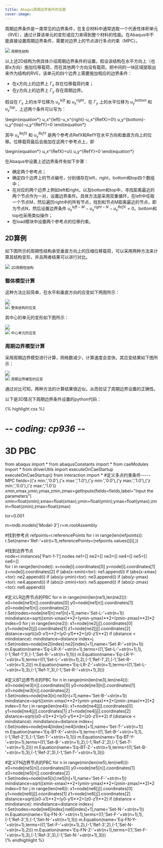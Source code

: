 ```yaml
---
title: Abaqus周期边界条件的设置
cover-image:
---
```


周期边界条件是一类常见的边界条件，在复合材料中通常选取一个代表性体积单元（RVE），通过计算该单元的变形或应力来得到整个材料的性能。在Abaqus中不能直接设置周期边界条件，需要对边界上的节点进行多点约束（MPC）。

<div class="figure">
  <img src="{{ site.baseurl }}/img/PBC.png">  
  <small>周期性结构</small>
</div>

以上述2D结构为例具体介绍周期边界条件的设置。假设该结构在水平方向上（也即x方向）施加位移载荷，而在其他两个方向没有载荷。把中间的一块区域提取出来作为结构的RVE，该单元的四个边界上需要施加相应的边界条件：

* 在x方向上的边界上 $\Gamma_x$ 存在位移载荷约束；
* 在y方向上的边界上 $\Gamma_y$ 存在周期边界。

假设在 $\Gamma_x$ 上的水平位移为 $u_x^{left}$ 和  $u_x^{right}$，在 $\Gamma_y$ 上的水平位移为 $u_y^{bottom}$ 和 $u_y^{top}$，上述两个条件可以写为：

<div class="formula">
\begin{equation*}
u_x^{left}-u_x^{right}-u_x^{RefX}=0\\
u_y^{bottom}-u_y^{top}-u_y^{RefY}=0
\end{equation*}
</div>

其中 $u_x^{RefX}$ 和 $u_y^{RefY}$ 是两个参考点RefX和RefY在水平方向和垂直方向上的位移。位移载荷最后会施加在这两个参考点上，即

<div class="formula">
\begin{equation*}
u_x^{RefX}=u\\
u_y^{RefY}=0
\end{equation*}
</div>

在Abaqus中设置上述边界条件有如下步骤：

* 确定两个参考点；
* 确定四个边界上的节点编号，分别储存在left，right，bottom和top四个数组中；
* 在对应的两个边界上例如left和right，以及bottom和top中，寻找距离最近的两个节点作为一对，设置边界条件。具体方法是采用双重循环，在left中任取一个节点M，然后遍历right中的所有节点，找到和节点M距离最近的节点，即为节点N，然后设置边界条件 $u_x^{left-M}-u_x^{right-N}-u_x^{RefX}=0$。bottom和top也采用类似操作；
* 在load模块中设置两个参考点的位移约束。

## 2D算例

如下图所示的周期性结构承受垂直方向上的压缩位移载荷，可以采用两种方法来计算其结构变形，并且两者结果可以进行对比。

<div class="figure">
  <img src="{{ site.baseurl }}/img/Total.jpg">  
  <small>2D周期性结构</small>
</div>

### 整体模型计算

这种方法比较简单，在水平和垂直方向的应变如下两图所示：

<div class="figure">
  <img src="{{ site.baseurl }}/img/Total-LE11.jpg"> <br />
  <img src="{{ site.baseurl }}/img/Total-LE22.jpg">
  <small>整体结构的应变</small>
</div>

其中心的单元的变形如下图所示：

<div class="figure">
  <img src="{{ site.baseurl }}/img/Total-LE11-Center.jpg"> <br />
  <img src="{{ site.baseurl }}/img/Total-LE22-Center.jpg">
  <small>中心单元的应变</small>
</div>

### 周期边界模型计算

采用周期边界模型进行计算，网格数减少，计算速度会变快，其应变结果如下图所示：

<div class="figure">
  <img src="{{ site.baseurl }}/img/PBC-LE11.jpg"> <br />
  <img src="{{ site.baseurl }}/img/PBC-LE22.jpg">
  <small>周期边界模型的应变</small>
</div>

通过对比可知，两种方法的计算结果很近似，从而验证了周期边界设置的正确性。

以下是3D情况下周期边界条件设置的python代码：

{% highlight css %}
# -*- coding: cp936 -*- 
# 3D PBC  
from abaqus import *
from abaqusConstants import *
from caeModules import *
from driverUtils import executeOnCaeStartup
executeOnCaeStartup()
from interaction import *   #定义多点约束条件-----MPC
fields=(('x min:','0.0'),('x max:','1.0'),('y min:','0.0'),('y max:','1.0'),('z min:','0.0'),('z max:','1.0'))
xmin,xmax,ymin,ymax,zmin,zmax=getInputs(fields=fields,label="Input the parameters")
xmin=float(xmin);xmax=float(xmax);ymin=float(ymin);ymax=float(ymax);zmin=float(zmin);zmax=float(zmax)

tor=0.001

m=mdb.models['Model-3']
r=m.rootAssembly

#找到参考点
refpoints=r.referencePoints
for i in range(len(refpoints)):
    r.Set(name='Ref-'+str(i+1),referencePoints=(refpoints.values()[i],))
    
#找到边界节点    
node=r.instances['Part-1-1'].nodes
ne1=[]
ne2=[]
ne3=[]
ne4=[] 
ne5=[]
ne6=[]   
for i in range(len(node)):
    x=node[i].coordinates[0]
    y=node[i].coordinates[1]
    z=node[i].coordinates[2]
    if (abs(x-xmin)<tor):
        ne1.append(i)
    if (abs(x-xmax)<tor):
        ne2.append(i)
    if (abs(y-ymin)<tor):
        ne3.append(i)
    if (abs(y-ymax)<tor):
        ne4.append(i) 
    if (abs(z-zmin)<tor):
        ne5.append(i)
    if (abs(z-zmax)<tor):
        ne6.append(i)   

#定义LR边界节点的PBC
for n in range(min(len(ne1),len(ne2))):
    x0=node[ne1[n]].coordinates[0]
    y0=node[ne1[n]].coordinates[1]
    z0=node[ne1[n]].coordinates[2]
    r.Set(nodes=node[ne1[n]:ne1[n]+1],name='Set-L-'+str(n+1))
    mindistance=sqrt((xmin-xmax)**2+(ymin-ymax)**2+(zmin-zmax)**2)*2
    index=0
    for j in range(len(ne2)):
        x1=node[ne2[j]].coordinates[0]
        y1=node[ne2[j]].coordinates[1]
        z1=node[ne2[j]].coordinates[2]
        distance=sqrt((x0-x1)**2+(y0-y1)**2+(z0-z1)**2)
        if (distance < mindistance):
            mindistance=distance
            index=j
    r.Set(nodes=node[ne2[index]:ne2[index]+1],name='Set-R-'+str(n+1))
    m.Equation(name='Eq-LR-X-'+str(n+1),terms=((1,'Set-L-'+str(n+1),1),(-1,'Ref-1',1),(-1,'Set-R-'+str(n+1),1)))
    m.Equation(name='Eq-LR-Y-'+str(n+1),terms=((1,'Set-L-'+str(n+1),2),(-1,'Ref-1',2),(-1,'Set-R-'+str(n+1),2)))
    m.Equation(name='Eq-LR-Z-'+str(n+1),terms=((1,'Set-L-'+str(n+1),3),(-1,'Ref-1',3),(-1,'Set-R-'+str(n+1),3)))

#定义BT边界节点的PBC
for n in range(min(len(ne3),len(ne4))):
    x0=node[ne3[n]].coordinates[0] 
    y0=node[ne3[n]].coordinates[1]
    z0=node[ne3[n]].coordinates[2]
    r.Set(nodes=node[ne3[n]:ne3[n]+1],name='Set-B-'+str(n+1))
    mindistance=sqrt((xmin-xmax)**2+(ymin-ymax)**2+(zmin-zmax)**2)*2
    index=0
    for j in range(len(ne4)):
        x1=node[ne4[j]].coordinates[0]
        y1=node[ne4[j]].coordinates[1]
        z1=node[ne4[j]].coordinates[2]
        distance=sqrt((x0-x1)**2+(y0-y1)**2+(z0-z1)**2)
        if (distance < mindistance):
            mindistance=distance
            index=j                                                                                                                                                                                                          
    r.Set(nodes=node[ne4[index]:ne4[index]+1],name='Set-T-'+str(n+1))
    m.Equation(name='Eq-BT-X-'+str(n+1),terms=((1,'Set-B-'+str(n+1),1),(-1,'Ref-2',1),(-1,'Set-T-'+str(n+1),1)))
    m.Equation(name='Eq-BT-Y-'+str(n+1),terms=((1,'Set-B-'+str(n+1),2),(-1,'Ref-2',2),(-1,'Set-T-'+str(n+1),2)))
    m.Equation(name='Eq-BT-Z-'+str(n+1),terms=((1,'Set-B-'+str(n+1),3),(-1,'Ref-2',3),(-1,'Set-T-'+str(n+1),3)))
    
#定义FN边界节点的PBC
for n in range(min(len(ne5),len(ne6))):
    x0=node[ne5[n]].coordinates[0] 
    y0=node[ne5[n]].coordinates[1]
    z0=node[ne5[n]].coordinates[2]
    r.Set(nodes=node[ne5[n]:ne5[n]+1],name='Set-F-'+str(n+1))
    mindistance=sqrt((xmin-xmax)**2+(ymin-ymax)**2+(zmin-zmax)**2)*2
    index=0
    for j in range(len(ne6)):
        x1=node[ne6[j]].coordinates[0]
        y1=node[ne6[j]].coordinates[1]
        z1=node[ne6[j]].coordinates[2]
        distance=sqrt((x0-x1)**2+(y0-y1)**2+(z0-z1)**2)
        if (distance < mindistance):
            mindistance=distance
            index=j                                                                                                                                                                                                          
    r.Set(nodes=node[ne6[index]:ne6[index]+1],name='Set-N-'+str(n+1))
    m.Equation(name='Eq-FN-X-'+str(n+1),terms=((1,'Set-F-'+str(n+1),1),(-1,'Ref-3',1),(-1,'Set-N-'+str(n+1),1)))
    m.Equation(name='Eq-FN-Y-'+str(n+1),terms=((1,'Set-F-'+str(n+1),2),(-1,'Ref-3',2),(-1,'Set-N-'+str(n+1),2)))
    m.Equation(name='Eq-FN-Z-'+str(n+1),terms=((1,'Set-F-'+str(n+1),3),(-1,'Ref-3',3),(-1,'Set-N-'+str(n+1),3)))    
{% endhighlight %}